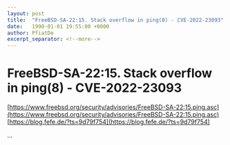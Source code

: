 ```yaml
---
layout: post
title:  "FreeBSD-SA-22:15. Stack overflow in ping(8) - CVE-2022-23093"
date:   1990-01-01 19:55:00 +0000
author: PfiatDe
excerpt_separator: <!--more-->
---
```


# FreeBSD-SA-22:15. Stack overflow in ping(8) - CVE-2022-23093
[https://www.freebsd.org/security/advisories/FreeBSD-SA-22:15.ping.asc](https://www.freebsd.org/security/advisories/FreeBSD-SA-22:15.ping.asc)
[https://blog.fefe.de/?ts=9d79f754](https://blog.fefe.de/?ts=9d79f754)

...
<!--more-->
